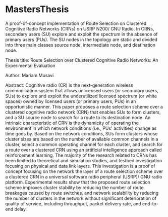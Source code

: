 # MastersThesis
A proof-of-concept implementation of Route Selection on Clustered Cognitive Radio Networks (CRNs) on USRP N200/ GNU Radio. 
In CRNs, secondary users (SU) explore and exploit the spectrum in the absence of primary users (PUs). 
The SU nodes in the topology are static and divided into three main classes source node, intermediate node, and destination node. 

Thesis title: Route Selection over Clustered Cognitive Radio Networks: An Experimental Evaluation

Author: Mariam Musavi 

Abstract: Cognitive radio (CR) is the next-generation wireless communication system that allows unlicensed users (or secondary users, SUs) to explore and exploit the
underutilized licensed spectrum (or white spaces) owned by licensed users (or primary users, PUs) in an opportunistic manner. This paper proposes a route
selection scheme over a clustered cognitive radio network (CRN) that enables SUs to form clusters, and a SU source node to search for a route to its destination
node. An intrinsic characteristic of CRN is the dynamicity of operating the environment in which network conditions (i.e., PUs' activities) change as time
goes by. Based on the network conditions, SUs form clusters whose cluster sizes are based on the number of available common channels in a cluster, select
a common operating channel for each cluster, and search for a route over a clustered CRN using an artificial intelligence approach called reinforcement
learning. The majority of the research related to CRNs has been limited to theoretical and simulation studies, and testbed investigation focusing on physical and
data link layers. This investigation is a proof of concept focusing on the network the layer of a route selection scheme over a clustered CRN in a universal software radio peripheral (USRP)/ GNU radio platform. 
Experimental results show that the proposed route selection scheme improves cluster stability by reducing the number of route breakages caused by route switches, and network scalability by
reducing the number of clusters in the network without significant deterioration of quality of service, including throughput, packet delivery rate, and end-to-end
delay.

